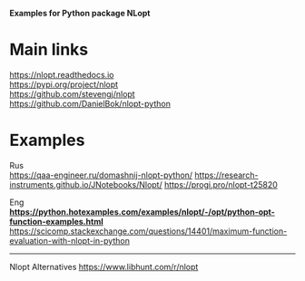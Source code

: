 **Examples for Python package NLopt**

# Main links
https://nlopt.readthedocs.io               
https://pypi.org/project/nlopt              
https://github.com/stevengj/nlopt           
https://github.com/DanielBok/nlopt-python              

# Examples           
Rus             
https://qaa-engineer.ru/domashnij-nlopt-python/
https://research-instruments.github.io/JNotebooks/Nlopt/
https://progi.pro/nlopt-t25820

Eng             
**https://python.hotexamples.com/examples/nlopt/-/opt/python-opt-function-examples.html**                              
https://scicomp.stackexchange.com/questions/14401/maximum-function-evaluation-with-nlopt-in-python         

- - -
Nlopt Alternatives https://www.libhunt.com/r/nlopt            



